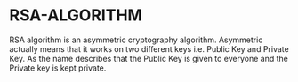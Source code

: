 # RSA-ALGORITHM
RSA algorithm is an asymmetric cryptography algorithm. Asymmetric actually
means that it works on two different keys i.e. Public Key and Private
Key. As the name describes that the Public Key is given to everyone and the
Private key is kept private.

